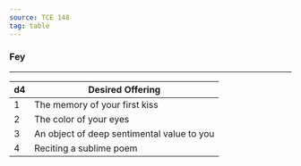 ```yaml
---
source: TCE 148
tag: table
---
```


### Fey
---
|d4|Desired Offering|
|----|------------|
|1|The memory of your first kiss|
|2|The color of your eyes|
|3|An object of deep sentimental value to you|
|4|Reciting a sublime poem|

